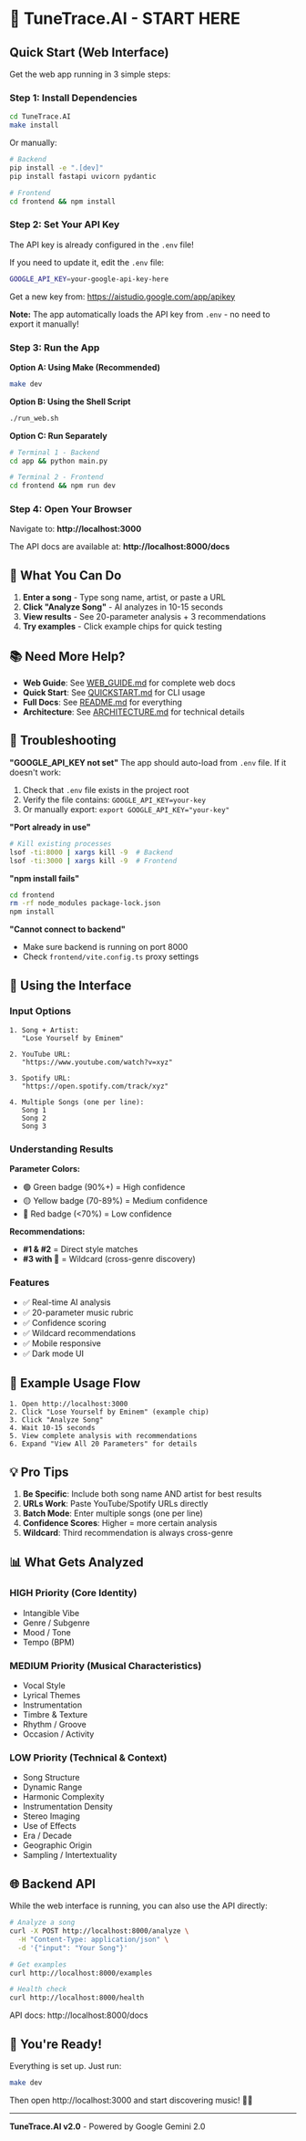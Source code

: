 # 🚀 TuneTrace.AI - START HERE

## Quick Start (Web Interface)

Get the web app running in 3 simple steps:

### Step 1: Install Dependencies

```bash
cd TuneTrace.AI
make install
```

Or manually:
```bash
# Backend
pip install -e ".[dev]"
pip install fastapi uvicorn pydantic

# Frontend
cd frontend && npm install
```

### Step 2: Set Your API Key

The API key is already configured in the `.env` file!

If you need to update it, edit the `.env` file:
```bash
GOOGLE_API_KEY=your-google-api-key-here
```

Get a new key from: https://aistudio.google.com/app/apikey

**Note:** The app automatically loads the API key from `.env` - no need to export it manually!

### Step 3: Run the App

**Option A: Using Make (Recommended)**
```bash
make dev
```

**Option B: Using the Shell Script**
```bash
./run_web.sh
```

**Option C: Run Separately**
```bash
# Terminal 1 - Backend
cd app && python main.py

# Terminal 2 - Frontend
cd frontend && npm run dev
```

### Step 4: Open Your Browser

Navigate to: **http://localhost:3000**

The API docs are available at: **http://localhost:8000/docs**

## 🎯 What You Can Do

1. **Enter a song** - Type song name, artist, or paste a URL
2. **Click "Analyze Song"** - AI analyzes in 10-15 seconds
3. **View results** - See 20-parameter analysis + 3 recommendations
4. **Try examples** - Click example chips for quick testing

## 📚 Need More Help?

- **Web Guide**: See [WEB_GUIDE.md](WEB_GUIDE.md) for complete web docs
- **Quick Start**: See [QUICKSTART.md](QUICKSTART.md) for CLI usage
- **Full Docs**: See [README.md](README.md) for everything
- **Architecture**: See [ARCHITECTURE.md](ARCHITECTURE.md) for technical details

## 🐛 Troubleshooting

**"GOOGLE_API_KEY not set"**
The app should auto-load from `.env` file. If it doesn't work:
1. Check that `.env` file exists in the project root
2. Verify the file contains: `GOOGLE_API_KEY=your-key`
3. Or manually export: `export GOOGLE_API_KEY="your-key"`

**"Port already in use"**
```bash
# Kill existing processes
lsof -ti:8000 | xargs kill -9  # Backend
lsof -ti:3000 | xargs kill -9  # Frontend
```

**"npm install fails"**
```bash
cd frontend
rm -rf node_modules package-lock.json
npm install
```

**"Cannot connect to backend"**
- Make sure backend is running on port 8000
- Check `frontend/vite.config.ts` proxy settings

## 🎨 Using the Interface

### Input Options

```
1. Song + Artist:
   "Lose Yourself by Eminem"

2. YouTube URL:
   "https://www.youtube.com/watch?v=xyz"

3. Spotify URL:
   "https://open.spotify.com/track/xyz"

4. Multiple Songs (one per line):
   Song 1
   Song 2
   Song 3
```

### Understanding Results

**Parameter Colors:**
- 🟢 Green badge (90%+) = High confidence
- 🟡 Yellow badge (70-89%) = Medium confidence  
- 🔴 Red badge (<70%) = Low confidence

**Recommendations:**
- **#1 & #2** = Direct style matches
- **#3 with 🎲** = Wildcard (cross-genre discovery)

### Features

- ✅ Real-time AI analysis
- ✅ 20-parameter music rubric
- ✅ Confidence scoring
- ✅ Wildcard recommendations
- ✅ Mobile responsive
- ✅ Dark mode UI

## 🎯 Example Usage Flow

```
1. Open http://localhost:3000
2. Click "Lose Yourself by Eminem" (example chip)
3. Click "Analyze Song"
4. Wait 10-15 seconds
5. View complete analysis with recommendations
6. Expand "View All 20 Parameters" for details
```

## 💡 Pro Tips

1. **Be Specific**: Include both song name AND artist for best results
2. **URLs Work**: Paste YouTube/Spotify URLs directly
3. **Batch Mode**: Enter multiple songs (one per line)
4. **Confidence Scores**: Higher = more certain analysis
5. **Wildcard**: Third recommendation is always cross-genre

## 📊 What Gets Analyzed

### HIGH Priority (Core Identity)
- Intangible Vibe
- Genre / Subgenre
- Mood / Tone
- Tempo (BPM)

### MEDIUM Priority (Musical Characteristics)
- Vocal Style
- Lyrical Themes
- Instrumentation
- Timbre & Texture
- Rhythm / Groove
- Occasion / Activity

### LOW Priority (Technical & Context)
- Song Structure
- Dynamic Range
- Harmonic Complexity
- Instrumentation Density
- Stereo Imaging
- Use of Effects
- Era / Decade
- Geographic Origin
- Sampling / Intertextuality

## 🌐 Backend API

While the web interface is running, you can also use the API directly:

```bash
# Analyze a song
curl -X POST http://localhost:8000/analyze \
  -H "Content-Type: application/json" \
  -d '{"input": "Your Song"}'

# Get examples
curl http://localhost:8000/examples

# Health check
curl http://localhost:8000/health
```

API docs: http://localhost:8000/docs

## 🚀 You're Ready!

Everything is set up. Just run:

```bash
make dev
```

Then open http://localhost:3000 and start discovering music! 🎵✨

---

**TuneTrace.AI v2.0** - Powered by Google Gemini 2.0


